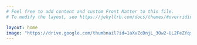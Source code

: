 ```yaml
---
# Feel free to add content and custom Front Matter to this file.
# To modify the layout, see https://jekyllrb.com/docs/themes/#overriding-theme-defaults

layout: home
image: "https://drive.google.com/thumbnail?id=1aXvZcDnjL_3Ow2-UL2FeZYqsYlXHT0c-&sz=w1000"
---
```

